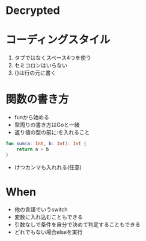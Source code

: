 # Decrypted

# コーディングスタイル
1. タブではなくスペース4つを使う
2. セミコロンはいらない
3. {}は行の元に書く

# 関数の書き方
- funから始める
- 型周りの書き方はGoと一緒
- 返り値の型の前に:を入れること
```kotlin
fun sum(a: Int, b: Int): Int {
    return a + b
}
```
- けつカンマも入れれる(任意)

# When
- 他の言語でいうswitch
- 変数に入れ込むこともできる
- 引数なしで条件を自分で決めて判定することもできる
- どれでもない場合elseを実行

